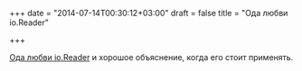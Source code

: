 +++
date = "2014-07-14T00:30:12+03:00"
draft = false
title = "Ода любви io.Reader"

+++

<p><a href="http://jmoiron.net/blog/crossing-streams-a-love-letter-to-ioreader/">Ода любви&nbsp;io.Reader</a> и хорошое объяснение, когда его стоит применять.</p>

